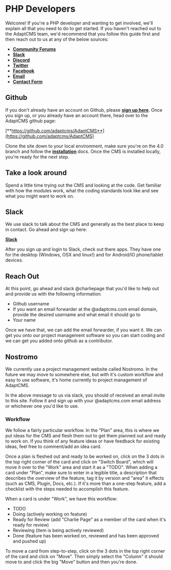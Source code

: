 # PHP Developers

Welcome! If you're a PHP developer and wanting to get involved, we'll explain all that you need to do to get started. If you haven't reached out to the AdaptCMS team, we'd recommend that you follow this guide first and then reach out to us at any of the below sources:

* [**Community Forums**](https://www.adaptcms.com/community)
* [**Slack**](https://www.adaptcms.com/slack)
* [**Discord**](https://discord.gg/2az3BzZ)
* [**Twitter**](https://twitter.com/adaptcms)
* [**Facebook**](https://www.facebook.com/AdaptCMS-104913829614704)
* [**Email**](mail:charlie@adaptcms.com)
* [**Contact Form**](https://www.adaptcms.com/pages/contact)

## Github

If you don't already have an account on Github, please [**sign up here**](https://github.com/join?source=header-home). Once you sign up, or you already have an account there, head over to the AdaptCMS github page:

[**https://github.com/adaptcms/AdaptCMS**](https://github.com/adaptcms/AdaptCMS)

Clone the site down to your local environment, make sure you're on the 4.0 branch and follow the [**installation**](//Getting-Started/installation.md) docs. Once the CMS is installed locally, you're ready for the next step.

## Take a look around

Spend a little time trying out the CMS and looking at the code. Get familiar with how the modules work, what the coding standards look like and see what you might want to work on.

## Slack

We use slack to talk about the CMS and generally as the best place to keep in contact. Go ahead and sign up here:

[**Slack**](https://www.adaptcms.com/slack)

After you sign up and login to Slack, check out there apps. They have one for the desktop \(Windows, OSX and linux!\) and for Android/IO phone/tablet devices.

## Reach Out

At this point, go ahead and slack @charliepage that you'd like to help out and provide us with the following information:

* Github username
* If you want an email forwarder at the @adaptcms.com email domain, provide the desired username and what email it should go to
* Your name

Once we have that, we can add the email forwarder, if you want it. We can get you onto our project management software so you can start coding and we can get you added onto github as a contributor.

## Nostromo

We currently use a project management website called Nostromo. In the future we may move to somewhere else, but with it's custom workflow and easy to use software, it's home currently to project management of AdaptCMS.

In the above message to us via slack, you should of received an email invite to this site. Follow it and sign up with your @adaptcms.com email address or whichever one you'd like to use.

### Workflow

We follow a fairly particular workflow. In the "Plan" area, this is where we put ideas for the CMS and flesh them out to get them planned out and ready to work on. If you think of any feature ideas or have feedback for existing ideas, feel free to comment/add an idea card.

Once a plan is fleshed out and ready to be worked on, click on the 3 dots in the top right corner of the card and click on "Switch Board", which will move it over to the "Work" area and start it as a "TODO". When adding a card under "Plan", make sure to enter in a legible title, a description that describes the overview of the feature, tag it by version and "area" it effects \(such as CMS, Plugin, Docs, etc.\). If it's more than a one-step feature, add a checklist with the steps needed to accomplish this feature.

When a card is under "Work", we have this workflow:

* TODO
* Doing \(actively working on feature\)
* Ready for Review \(add "Charlie Page" as a member of the card when it's ready for review\)
* Reviewing \(item is being actively reviewed\)
* Done \(feature has been worked on, reviewed and has been approved and pushed up\)

To move a card from step-to-step, click on the 3 dots in the top right corner of the card and click on "Move". Then simply select the "Column" it should move to and click the big "Move" button and then you're done.

